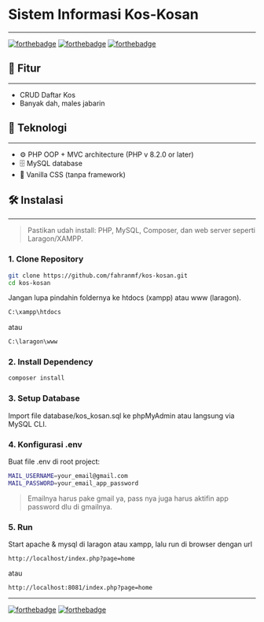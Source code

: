 # Sistem Informasi Kos-Kosan
---
[![forthebadge](https://forthebadge.com/images/badges/made-with-php.svg)](https://forthebadge.com) [![forthebadge](https://forthebadge.com/images/badges/uses-css.svg)](https://forthebadge.com) [![forthebadge](https://forthebadge.com/images/badges/uses-js.svg)](https://forthebadge.com)

## 🌟 Fitur 
---
- CRUD Daftar Kos
- Banyak dah, males jabarin 
## 🧰 Teknologi
---
- ⚙️ PHP OOP + MVC architecture (PHP v 8.2.0 or later)
- 🗄️ MySQL database
- 🎨 Vanilla CSS (tanpa framework)

## 🛠️ Instalasi
---


> Pastikan udah install: PHP, MySQL, Composer, dan web server seperti Laragon/XAMPP.

### 1. Clone Repository

```sh
git clone https://github.com/fahranmf/kos-kosan.git
cd kos-kosan
``` 
Jangan lupa pindahin foldernya ke htdocs (xampp) atau www (laragon).
```sh
C:\xampp\htdocs
```

atau
```sh
C:\laragon\www
```

### 2. Install Dependency 
```sh
composer install
```

### 3. Setup Database
Import file database/kos_kosan.sql ke phpMyAdmin atau langsung via MySQL CLI.

### 4. Konfigurasi .env
Buat file .env di root project:
```sh
MAIL_USERNAME=your_email@gmail.com
MAIL_PASSWORD=your_email_app_password
```
> Emailnya harus pake gmail ya, pass nya juga harus aktifin app password dlu di gmailnya.

### 5. Run
Start apache & mysql di laragon atau xampp, lalu run di browser dengan url
```
http://localhost/index.php?page=home 
```
atau
```
http://localhost:8081/index.php?page=home
```


---
[![forthebadge](https://forthebadge.com/images/badges/it-works-dont-ask-me-how.svg)](https://forthebadge.com) [![forthebadge](https://forthebadge.com/images/badges/license-mit.svg)](https://forthebadge.com)
